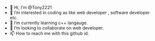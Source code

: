 - 👋 Hi, I’m @Tony2221
- 👀 I’m interested in coding as like web developer , software developer etc.
- 🌱 I’m currently learning c++ langauge.
- 💞️ I’m looking to collaborate on web developer.
- 📫 How to reach me with this github id.

<!---
Tony2221/Tony2221 is a ✨ special ✨ repository because its `README.md` (this file) appears on your GitHub profile.
You can click the Preview link to take a look at your changes.
--->
